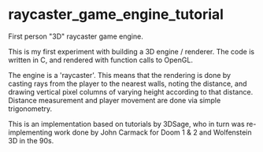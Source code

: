 # raycaster_game_engine_tutorial
First person "3D" raycaster game engine.

This is my first experiment with building a 3D engine / renderer. The code is written in C, and rendered with function calls to OpenGL.

The engine is a 'raycaster'. This means that the rendering is done by casting rays from the player to the nearest walls, noting the distance, 
and drawing vertical pixel columns of varying height according to that distance. Distance measurement and player movement are done via simple trigonometry. 

This is an implementation based on tutorials by 3DSage, who in turn was re-implementing work done by John Carmack for Doom 1 & 2 and Wolfenstein 3D in the 90s.
